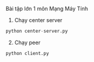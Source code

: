 Bài tập lớn 1 môn Mạng Máy Tính

1. Chạy center server

```python
python center-server.py
```

2. Chạy peer
```python
python client.py
